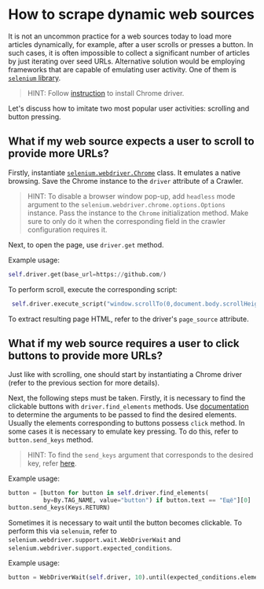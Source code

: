 # How to scrape dynamic web sources

It is not an uncommon practice for a web sources today to load more articles dynamically,
for example, after a user scrolls or presses a button. In such cases, it is often impossible
to collect a significant number of articles
by just iterating over seed URLs. Alternative solution would be employing frameworks
that are capable of emulating user activity.
One of them is [`selenium` library](https://www.selenium.dev/).

> HINT: Follow
> [instruction](https://www.selenium.dev/documentation/webdriver/getting_started/install_drivers/)
> to install Chrome driver.

Let's discuss how to imitate two most popular user activities: scrolling and button pressing.

## What if my web source expects a user to scroll to provide more URLs?

Firstly, instantiate
[`selenium.webdriver.Chrome`](https://www.selenium.dev/documentation/webdriver/browsers/chrome/)
class.
It emulates a native browsing. Save the Chrome instance to the `driver` attribute of a Crawler.

> HINT: To disable a browser window pop-up, add `headless` mode argument to the
> `selenium.webdriver.chrome.options.Options` instance. Pass the instance to the `Chrome`
> initialization method. Make sure to only do it when the corresponding field in
> the crawler configuration requires it.

Next, to open the page, use `driver.get` method.

Example usage:

```py
self.driver.get(base_url=https://github.com/)
```

To perform scroll, execute the corresponding script:

```py
 self.driver.execute_script("window.scrollTo(0,document.body.scrollHeight)")
```

To extract resulting page HTML, refer to the driver's `page_source` attribute.

## What if my web source requires a user to click buttons to provide more URLs?

Just like with scrolling, one should start by instantiating a Chrome driver (refer to
the previous section for more details).

Next, the following steps must be taken. Firstly, it is necessary to find the clickable buttons
with `driver.find_elements` methods.
Use [documentation](https://www.selenium.dev/documentation/webdriver/elements/finders/)
to determine the arguments to be passed to find the desired elements.
Usually the elements corresponding to buttons possess `click` method. In some cases it is
necessary to emulate key pressing.
To do this, refer to `button.send_keys` method.

> HINT: To find the `send_keys` argument that corresponds to the desired key,
> refer [here](https://github.com/SeleniumHQ/selenium/blob/selenium-4.2.0/py/selenium/webdriver/common/keys.py#L23).

Example usage:

```py
button = [button for button in self.driver.find_elements(
          by=By.TAG_NAME, value="button") if button.text == "Ещё"][0]
button.send_keys(Keys.RETURN)
```

Sometimes it is necessary to wait until the button becomes clickable.
To perform this via `selenuim`, refer to `selenium.webdriver.support.wait.WebDriverWait`
and `selenium.webdriver.support.expected_conditions`.

Example usage:

```py
button = WebDriverWait(self.driver, 10).until(expected_conditions.element_to_be_clickable(button))
```
